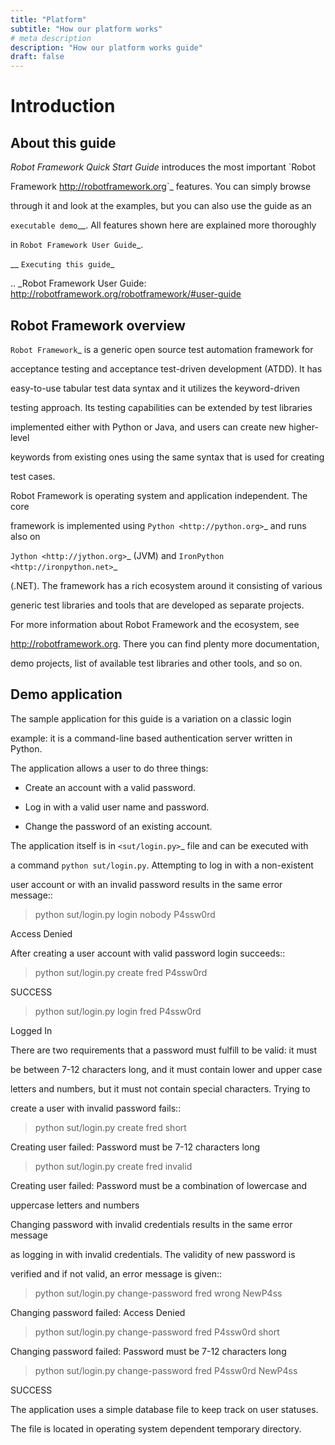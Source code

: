 ```yaml
---
title: "Platform"
subtitle: "How our platform works"
# meta description
description: "How our platform works guide"
draft: false
---
```


# Introduction

## About this guide

 

*Robot Framework Quick Start Guide* introduces the most important `Robot

Framework <http://robotframework.org>`_ features. You can simply browse

through it and look at the examples, but you can also use the guide as an

`executable demo`__. All features shown here are explained more thoroughly

in `Robot Framework User Guide`_.

  

__ `Executing this guide`_

.. _Robot Framework User Guide: http://robotframework.org/robotframework/#user-guide

  

## Robot Framework overview


  

`Robot Framework`_ is a generic open source test automation framework for

acceptance testing and acceptance test-driven development (ATDD). It has

easy-to-use tabular test data syntax and it utilizes the keyword-driven

testing approach. Its testing capabilities can be extended by test libraries

implemented either with Python or Java, and users can create new higher-level

keywords from existing ones using the same syntax that is used for creating

test cases.

  

Robot Framework is operating system and application independent. The core

framework is implemented using `Python <http://python.org>`_ and runs also on

`Jython <http://jython.org>`_ (JVM) and `IronPython <http://ironpython.net>`_

(.NET). The framework has a rich ecosystem around it consisting of various

generic test libraries and tools that are developed as separate projects.

  

For more information about Robot Framework and the ecosystem, see

http://robotframework.org. There you can find plenty more documentation,

demo projects, list of available test libraries and other tools, and so on.

  

## Demo application

  

The sample application for this guide is a variation on a classic login

example: it is a command-line based authentication server written in Python.

The application allows a user to do three things:

  

- Create an account with a valid password.

- Log in with a valid user name and password.

- Change the password of an existing account.

  

The application itself is in `<sut/login.py>`_ file and can be executed with

a command `python sut/login.py`. Attempting to log in with a non-existent

user account or with an invalid password results in the same error message::

  

> python sut/login.py login nobody P4ssw0rd

Access Denied

  

After creating a user account with valid password login succeeds::

  

> python sut/login.py create fred P4ssw0rd

SUCCESS

  

> python sut/login.py login fred P4ssw0rd

Logged In

  

There are two requirements that a password must fulfill to be valid: it must

be between 7-12 characters long, and it must contain lower and upper case

letters and numbers, but it must not contain special characters. Trying to

create a user with invalid password fails::

  

> python sut/login.py create fred short

Creating user failed: Password must be 7-12 characters long

  

> python sut/login.py create fred invalid

Creating user failed: Password must be a combination of lowercase and

uppercase letters and numbers

  

Changing password with invalid credentials results in the same error message

as logging in with invalid credentials. The validity of new password is

verified and if not valid, an error message is given::

  

> python sut/login.py change-password fred wrong NewP4ss

Changing password failed: Access Denied

  

> python sut/login.py change-password fred P4ssw0rd short

Changing password failed: Password must be 7-12 characters long

  

> python sut/login.py change-password fred P4ssw0rd NewP4ss

SUCCESS

  

The application uses a simple database file to keep track on user statuses.

The file is located in operating system dependent temporary directory.
